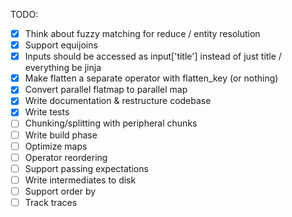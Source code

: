 TODO:

- [x] Think about fuzzy matching for reduce / entity resolution
- [x] Support equijoins
- [x] Inputs should be accessed as input['title'] instead of just title / everything be jinja
- [x] Make flatten a separate operator with flatten_key (or nothing)
- [x] Convert parallel flatmap to parallel map
- [x] Write documentation & restructure codebase
- [x] Write tests
- [ ] Chunking/splitting with peripheral chunks
- [ ] Write build phase
- [ ] Optimize maps
- [ ] Operator reordering
- [ ] Support passing expectations
- [ ] Write intermediates to disk
- [ ] Support order by
- [ ] Track traces
